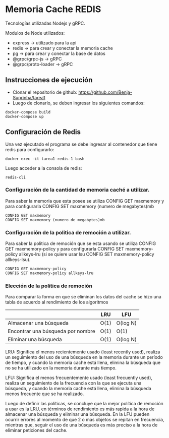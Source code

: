 # Memoria Cache REDIS

Tecnologías utilizadas Nodejs y gRPC.

Modulos de Node utilizados:

* express -> utilizado para la api
* redis -> para crear y conectar la memoria cache
* pg -> para crear y conectar la base de datos
* @grpc/grpc-js -> gRPC
* @grpc/proto-loader -> gRPC

## Instrucciones de ejecución

* Clonar el repositorio de github: https://github.com/Benja-Suprinha/tarea1
* Luego de clonarlo, se deben ingresar los siguientes comandos:
```shell
docker-compose build
docker-compose up
```

## Configuración de Redis

Una vez ejecutado el programa se debe ingresar al contenedor que tiene redis para configurarlo:

```shell
docker exec -it tarea1-redis-1 bash
```
Luego acceder a la consola de redis:

```shell
redis-cli
```
### Configuración de la cantidad de memoria caché a utilizar.

Para saber la memoria que esta posee se utiliza CONFIG GET maxmemory y para configurarla CONFIG SET maxmemory (numero de megabytes)mb

```shell
CONFIG GET maxmemory
CONFIG SET maxmemory (numero de megabytes)mb
```

### Configuración de la politica de remoción a utilizar.

Para saber la politica de remoción que se esta usando se utiliza CONFIG GET maxmemory-policy y para configurarla CONFIG SET maxmemory-policy allkeys-lru (si se quiere usar lsu CONFIG SET maxmemory-policy allkeys-lsu).

```shell
CONFIG GET maxmemory-policy
CONFIG SET maxmemory-policy allkeys-lru
```
### Elección de la politica de remoción

Para comparar la forma en que se eliminan los datos del cache se hizo una tabla de acuerdo al rendimiento de los algoritmos

|                                     |   LRU   |   LFU    |   
| ----------------------------------- | ------- | -------- |
| Almacenar una búsqueda              |   O(1)  | O(log N) |
| Encontrar una búsqueda por nombre   |   O(1)  |   O(1)   |
| Eliminar una búsqueda               |   O(1)  | O(log N) |

LRU: Significa el menos recientemente usado (least recently used), realiza un seguimiento del uso de una búsqueda en la memoria durante un período de tiempo, y cuando la memoria cache está llena, elimina la búsqueda que no se ha utilizado en la memoria durante más tiempo.

LFU: Significa el menos frecuentemente usado (least frecuently used), realiza un seguimiento de la frecuencia con la que se ejecuta una búsqueda, y cuando la memoria cache está llena, elimina la búsqueda menos frecuente que se ha realizado.

Luego de definir las políticas, se concluye que la mejor política de remoción a usar es la LRU, en términos de rendimiento es más rapida a la hora de almacenar una búsqueda y eliminar una búsqueda. En la LFU pueden ocurrir errores al momento de que 2 o mas objetos se repitan en frecuencia, mientras que, seguir el uso de una búsqueda es más preciso a la hora de eliminar peticiones del cache.
